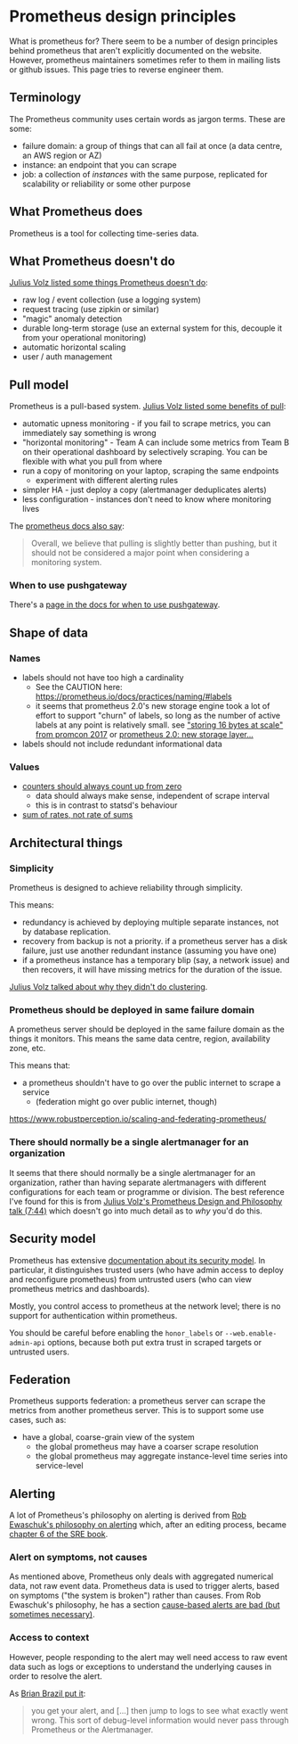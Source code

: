# Prometheus design principles

What is prometheus for?  There seem to be a number of design
principles behind prometheus that aren't explicitly documented on the
website.  However, prometheus maintainers sometimes refer to them in
mailing lists or github issues.  This page tries to reverse engineer
them.

## Terminology

The Prometheus community uses certain words as jargon terms.  These
are some:

  * failure domain: a group of things that can all fail at once (a
    data centre, an AWS region or AZ)
  * instance: an endpoint that you can scrape
  * job: a collection of *instances* with the same purpose, replicated
    for scalability or reliability or some other purpose

## What Prometheus does

Prometheus is a tool for collecting time-series data.

## What Prometheus doesn't do

[Julius Volz listed some things Prometheus doesn't do](https://youtu.be/QgJbxCWRZ1s?t=9m28s):

  * raw log / event collection (use a logging system)
  * request tracing (use zipkin or similar)
  * "magic" anomaly detection
  * durable long-term storage (use an external system for this,
    decouple it from your operational monitoring)
  * automatic horizontal scaling
  * user / auth management

## Pull model

Prometheus is a pull-based system.
[Julius Volz listed some benefits of pull](https://youtu.be/QgJbxCWRZ1s?t=17m55s):

  * automatic upness monitoring - if you fail to scrape metrics, you
    can immediately say something is wrong
  * "horizontal monitoring" - Team A can include some metrics from
    Team B on their operational dashboard by selectively scraping.
    You can be flexible with what you pull from where
  * run a copy of monitoring on your laptop, scraping the same endpoints
      * experiment with different alerting rules
  * simpler HA - just deploy a copy (alertmanager deduplicates alerts)
  * less configuration - instances don't need to know where monitoring
    lives

The
[prometheus docs also say](https://prometheus.io/docs/introduction/faq/#why-do-you-pull-rather-than-push?):

> Overall, we believe that pulling is slightly better than pushing,
> but it should not be considered a major point when considering a
> monitoring system.

### When to use pushgateway

There's a
[page in the docs for when to use pushgateway](https://prometheus.io/docs/practices/pushing/).

## Shape of data

### Names

  * labels should not have too high a cardinality
      * See the CAUTION here: https://prometheus.io/docs/practices/naming/#labels
      * it seems that prometheus 2.0's new storage engine took a lot
      of effort to support "churn" of labels, so long as the number of
      active labels at any point is relatively small. see
      ["storing 16 bytes at scale" from promcon 2017](https://promcon.io/2017-munich/talks/storing-16-bytes-at-scale/)
      or
      [prometheus 2.0: new storage layer...](https://coreos.com/blog/prometheus-2.0-storage-layer-optimization)
  * labels should not include redundant informational data

### Values

  * [counters should always count up from zero](https://www.robustperception.io/how-does-a-prometheus-counter-work/)
      * data should always make sense, independent of scrape interval
      * this is in contrast to statsd's behaviour
  * [sum of rates, not rate of sums](https://www.robustperception.io/rate-then-sum-never-sum-then-rate/)

## Architectural things ##

### Simplicity ###

Prometheus is designed to achieve reliability through simplicity.

This means:
  * redundancy is achieved by deploying multiple separate instances,
    not by database replication.
  * recovery from backup is not a priority.  if a prometheus server
    has a disk failure, just use another redundant instance (assuming
    you have one)
  * if a prometheus instance has a temporary blip (say, a network
    issue) and then recovers, it will have missing metrics for the
    duration of the issue.
    
[Julius Volz talked about why they didn't do clustering](https://youtu.be/QgJbxCWRZ1s?t=26m40s).

### Prometheus should be deployed in same failure domain ###

A prometheus server should be deployed in the same failure domain as
the things it monitors.  This means the same data centre, region,
availability zone, etc.

This means that:

  * a prometheus shouldn't have to go over the public internet to
    scrape a service
      * (federation might go over public internet, though)
      
https://www.robustperception.io/scaling-and-federating-prometheus/

### There should normally be a single alertmanager for an organization ###

It seems that there should normally be a single alertmanager for an
organization, rather than having separate alertmanagers with different
configurations for each team or programme or division.  The best
reference I've found for this is from
[Julius Volz's Prometheus Design and Philosophy talk (7:44)](https://youtu.be/QgJbxCWRZ1s?t=7m43s)
which doesn't go into much detail as to *why* you'd do this.

## Security model

Prometheus has extensive
[documentation about its security model](https://prometheus.io/docs/operating/security/).
In particular, it distinguishes trusted users (who have admin access
to deploy and reconfigure prometheus) from untrusted users (who can
view prometheus metrics and dashboards).

Mostly, you control access to prometheus at the network level; there
is no support for authentication within prometheus.

You should be careful before enabling the `honor_labels` or
`--web.enable-admin-api` options, because both put extra trust in
scraped targets or untrusted users.

## Federation

Prometheus supports federation: a prometheus server can scrape the
metrics from another prometheus server.  This is to support some use
cases, such as:

  * have a global, coarse-grain view of the system
      * the global prometheus may have a coarser scrape resolution
      * the global prometheus may aggregate instance-level time series
        into service-level

## Alerting

A lot of Prometheus's philosophy on alerting is derived from
[Rob Ewaschuk's philosophy on alerting](https://docs.google.com/document/d/199PqyG3UsyXlwieHaqbGiWVa8eMWi8zzAn0YfcApr8Q/edit#)
which, after an editing process, became
[chapter 6 of the SRE book](https://landing.google.com/sre/book/chapters/monitoring-distributed-systems.html).

### Alert on symptoms, not causes

As mentioned above, Prometheus only deals with aggregated numerical
data, not raw event data.  Prometheus data is used to trigger alerts,
based on symptoms ("the system is broken") rather than causes.  From
Rob Ewaschuk's philosophy, he has a section
[cause-based alerts are bad (but sometimes necessary)](https://docs.google.com/document/d/199PqyG3UsyXlwieHaqbGiWVa8eMWi8zzAn0YfcApr8Q/edit#heading=h.6ammb5h32uqq).

### Access to context

However, people responding to the alert may well need access to raw
event data such as logs or exceptions to understand the underlying
causes in order to resolve the alert.

As [Brian Brazil put it](https://groups.google.com/forum/m/#!topic/prometheus-users/JZigzNa48QM):

> you get your alert, and [...] then jump to logs to see what exactly went wrong. This sort of debug-level information would never pass through Prometheus or the Alertmanager.

